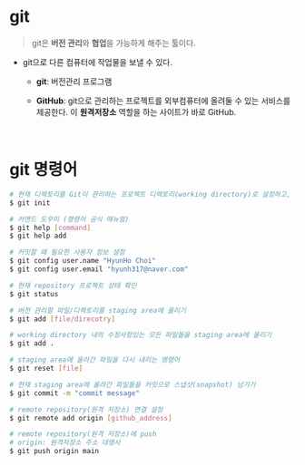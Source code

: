 # git
> git은 **버전 관리**와 **협업**을 가능하게 해주는 툴이다.

- git으로 다른 컴퓨터에 작업물을 보낼 수 있다.

  - **git**: 버전관리 프로그램

  - **GitHub**: git으로 관리하는 프로젝트를 외부컴퓨터에 올려둘 수 있는 서비스를 제공한다. 이 **원격저장소** 역할을 하는 사이트가 바로 GitHub.

<br/>

# git 명령어

```bash
# 현재 디렉토리를 Git이 관리하는 프로젝트 디렉토리(working directory)로 설정하고, 그 안에 repository(.git/) 생성
$ git init

# 커맨드 도우미 (명령어 공식 매뉴얼)
$ git help [command]
$ git help add
```

```bash
# 커밋할 때 필요한 사용자 정보 설정
$ git config user.name "HyunHo Choi"
$ git config user.email "hyunh317@naver.com"
```

```bash
# 현재 repository 프로젝트 상태 확인
$ git status
```

```bash
# 버전 관리할 파일/디렉토리를 staging area에 올리기
$ git add [file/direcotry]

# working directory 내의 수정사항있는 모든 파일들을 staging area에 올리기
$ git add .
```

```bash
# staging area에 올라간 파일을 다시 내리는 명령어
$ git reset [file]
```

```bash
# 현재 staging area에 올라간 파일들을 커밋으로 스냅샷(snapshot) 남기기
$ git commit -m "commit message"
```

```bash
# remote repository(원격 저장소) 연결 설정
$ git remote add origin [github_address]
```

```bash
# remote repository(원격 저장소)에 push
# origin: 원격저장소 주소 대명사
$ git push origin main
```
